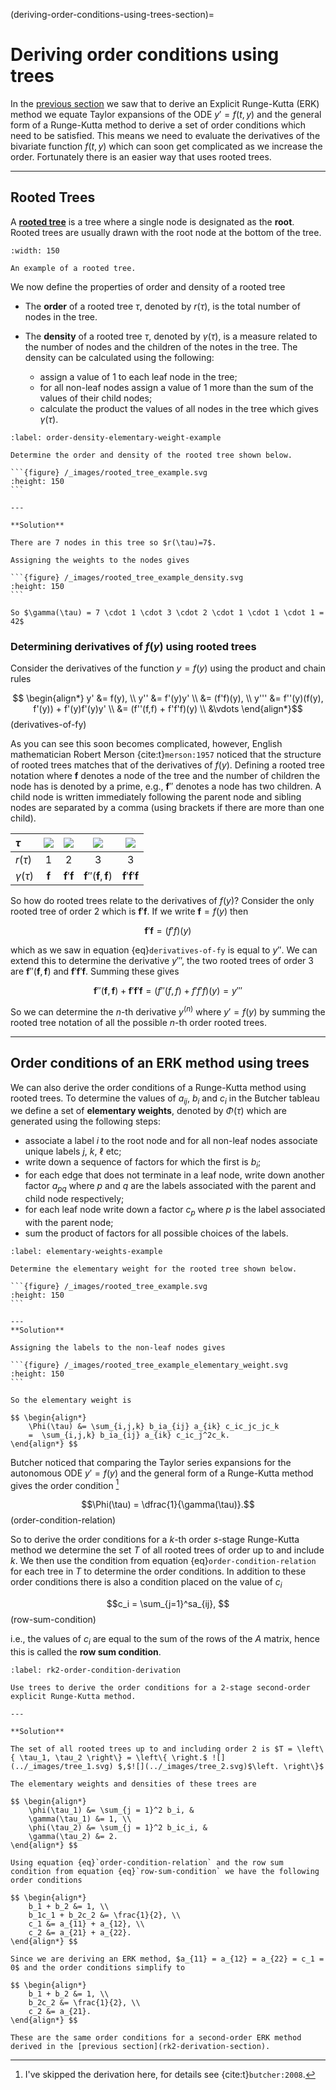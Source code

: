 (deriving-order-conditions-using-trees-section)=

# Deriving order conditions using trees

In the [previous section](rk2-derivation-section) we saw that to derive an Explicit Runge-Kutta (ERK) method we equate Taylor expansions of the ODE $y'=f(t,y)$ and the general form of a Runge-Kutta method to derive a set of order conditions which need to be satisfied. This means we need to evaluate the derivatives of the bivariate function $f(t,y)$ which can soon get complicated as we increase the order. Fortunately there is an easier way that uses rooted trees.

---

## Rooted Trees

A <a href="https://en.wikipedia.org/wiki/Tree_(graph_theory)#Rooted_tree" target="_blank">**rooted tree**</a> is a tree where a single node is designated as the **root**. Rooted trees are usually drawn with the root node at the bottom of the tree.

```{figure} /_images/rooted_tree_example.svg
:width: 150

An example of a rooted tree.
```

We now define the properties of order and density of a rooted tree

- The **order** of a rooted tree $\tau$, denoted by $r(\tau)$, is the total number of nodes in the tree.
- The **density** of a rooted tree $\tau$, denoted by $\gamma(\tau)$, is a measure related to the number of nodes and the children of the notes in the tree. The density can be calculated using the following:

  - assign a value of 1 to each leaf node in the tree;
  - for all non-leaf nodes assign a value of 1 more than the sum of the values of their child nodes;
  - calculate the product the values of all nodes in the tree which gives $\gamma(\tau)$.

`````{prf:example}
:label: order-density-elementary-weight-example

Determine the order and density of the rooted tree shown below.

```{figure} /_images/rooted_tree_example.svg
:height: 150
```

---

**Solution**

There are 7 nodes in this tree so $r(\tau)=7$.

Assigning the weights to the nodes gives

```{figure} /_images/rooted_tree_example_density.svg
:height: 150
```

So $\gamma(\tau) = 7 \cdot 1 \cdot 3 \cdot 2 \cdot 1 \cdot 1 \cdot 1 = 42$

`````

### Determining derivatives of $f(y)$ using rooted trees

Consider the derivatives of the function $y = f(y)$ using the product and chain rules

$$ \begin{align*}
    y' &= f(y), \\
    y'' &= f'(y)y' \\
    &= (f'f)(y), \\
    y''' &= f''(y)(f(y), f'(y)) + f'(y)f'(y)y' \\
    &= (f''(f,f) + f'f'f)(y) \\
    &\vdots
\end{align*}$$ (derivatives-of-fy)

As you can see this soon becomes complicated, however, English mathematician Robert Merson {cite:t}`merson:1957` noticed that the structure of rooted trees matches that of the derivatives of $f(y)$. Defining a rooted tree notation where $\mathbf{f}$ denotes a node of the tree and the number of children the node has is denoted by a prime, e.g., $\mathbf{f}''$ denotes a node has two children. A child node is written immediately following the parent node and sibling nodes are separated by a comma (using brackets if there are more than one child). 

| $\tau$ | ![](/_images/rooted_tree_f.svg) | ![](/_images/rooted_tree_fdashf.svg) | ![](/_images/rooted_tree_fdashdashff.svg) |  ![](/_images/rooted_tree_fdashfdashf.svg) |
|:--|:--:|:--:|:--:|:--:|
| $r(\tau)$ | 1 | 2 | 3 | 3 |
| $\gamma(\tau)$ | $\mathbf{f}$ | $\mathbf{f}'\mathbf{f}$ | $\mathbf{f}''(\mathbf{f},\mathbf{f})$ | $\mathbf{f}'\mathbf{f}'\mathbf{f}$ |

So how do rooted trees relate to the derivatives of $f(y)$? Consider the only rooted tree of order 2 which is $\mathbf{f}'\mathbf{f}$. If we write $\mathbf{f} = f(y)$ then

$$\mathbf{f}'\mathbf{f} = (f'f)(y)$$

which as we saw in equation {eq}`derivatives-of-fy` is equal to $y''$. We can extend this to determine the derivative $y'''$, the two rooted trees of order 3 are $\mathbf{f}''(\mathbf{f},\mathbf{f})$ and $\mathbf{f}'\mathbf{f}'\mathbf{f}$. Summing these gives

$$ \mathbf{f}''(\mathbf{f},\mathbf{f}) + \mathbf{f}'\mathbf{f}'\mathbf{f} = (f''(f,f) + f'f'f)(y) = y'''$$

So we can determine the $n$-th derivative $y^{(n)}$ where $y'=f(y)$ by summing the rooted tree notation of all the possible $n$-th order rooted trees.

---

## Order conditions of an ERK method using trees

We can also derive the order conditions of a Runge-Kutta method using rooted trees. To determine the values of $a_{ij}$, $b_i$ and $c_i$ in the Butcher tableau we define a set of **elementary weights**, denoted by $\Phi(\tau)$ which are generated using the following steps:

- associate a label $i$ to the root node and for all non-leaf nodes associate unique labels $j$, $k$, $\ell$ etc;
- write down a sequence of factors for which the first is $b_i$;
- for each edge that does not terminate in a leaf node, write down another factor $a_{pq}$ where $p$ and $q$ are the labels associated with the parent and child node respectively;
- for each leaf node write down a factor $c_p$ where $p$ is the label associated with the parent node;
- sum the product of factors for all possible choices of the labels.

`````{prf:example}
:label: elementary-weights-example

Determine the elementary weight for the rooted tree shown below.

```{figure} /_images/rooted_tree_example.svg
:height: 150
```

---
**Solution**

Assigning the labels to the non-leaf nodes gives

```{figure} /_images/rooted_tree_example_elementary_weight.svg
:height: 150
```

So the elementary weight is

$$ \begin{align*}
    \Phi(\tau) &= \sum_{i,j,k} b_ia_{ij} a_{ik} c_ic_jc_jc_k
    =  \sum_{i,j,k} b_ia_{ij} a_{ik} c_ic_j^2c_k.
\end{align*} $$

`````

Butcher noticed that comparing the Taylor series expansions for the autonomous ODE $y'=f(y)$ and the general form of a Runge-Kutta method gives the order condition [^1]

[^1]: I've skipped the derivation here, for details see {cite:t}`butcher:2008`.

$$\Phi(\tau) = \dfrac{1}{\gamma(\tau)}.$$(order-condition-relation)

So to derive the order conditions for a $k$-th order $s$-stage Runge-Kutta method we determine the set $T$ of all rooted trees of order up to and include $k$. We then use the condition from equation {eq}`order-condition-relation` for each tree in $T$ to determine the order conditions. In addition to these order conditions there is also a condition placed on the value of $c_i$

$$c_i = \sum_{j=1}^sa_{ij}, $$(row-sum-condition)

i.e., the values of $c_i$ are equal to the sum of the rows of the $A$ matrix, hence this is called the **row sum condition**.

`````{prf:example}
:label: rk2-order-condition-derivation

Use trees to derive the order conditions for a 2-stage second-order explicit Runge-Kutta method.

---

**Solution**

The set of all rooted trees up to and including order 2 is $T = \left\{ \tau_1, \tau_2 \right\} = \left\{ \right.$ ![](../_images/tree_1.svg) $,$![](../_images/tree_2.svg)$\left. \right\}$

The elementary weights and densities of these trees are

$$ \begin{align*}
    \phi(\tau_1) &= \sum_{j = 1}^2 b_i, &
    \gamma(\tau_1) &= 1, \\
    \phi(\tau_2) &= \sum_{j = 1}^2 b_ic_i, &
    \gamma(\tau_2) &= 2.
\end{align*} $$

Using equation {eq}`order-condition-relation` and the row sum condition from equation {eq}`row-sum-condition` we have the following order conditions

$$ \begin{align*}
    b_1 + b_2 &= 1, \\
    b_1c_1 + b_2c_2 &= \frac{1}{2}, \\
    c_1 &= a_{11} + a_{12}, \\
    c_2 &= a_{21} + a_{22}.
\end{align*} $$

Since we are deriving an ERK method, $a_{11} = a_{12} = a_{22} = c_1 = 0$ and the order conditions simplify to

$$ \begin{align*}
    b_1 + b_2 &= 1, \\
    b_2c_2 &= \frac{1}{2}, \\
    c_2 &= a_{21}.
\end{align*} $$

These are the same order conditions for a second-order ERK method derived in the [previous section](rk2-derivation-section).

`````

